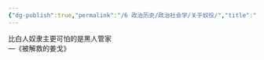 ```yaml
---
{"dg-publish":true,"permalink":"/6 政治历史/政治社会学/关于奴役/","title":"关于奴役"}
---
```



比白人奴隶主更可怕的是黑人管家  
—《被解救的姜戈》
